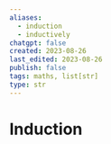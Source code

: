 ```yaml
---
aliases:
  - induction
  - inductively
chatgpt: false
created: 2023-08-26
last_edited: 2023-08-26
publish: false
tags: maths, list[str]
type: str
---
```

# Induction
